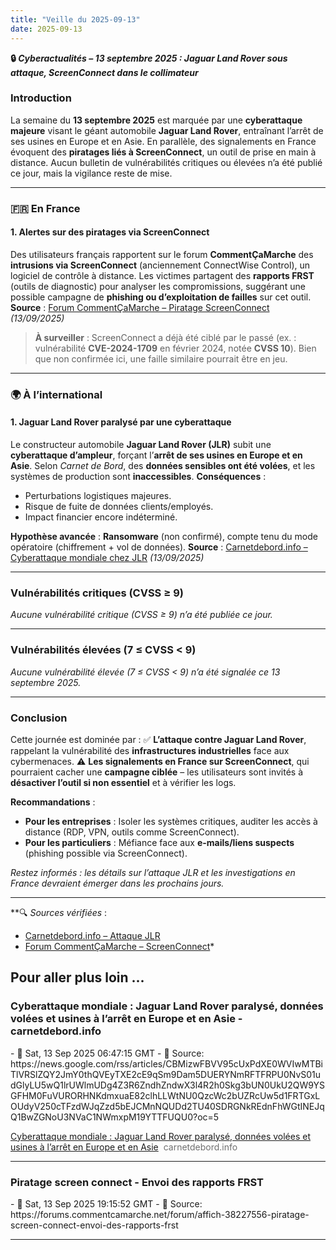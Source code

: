 ```yaml
---
title: "Veille du 2025-09-13"
date: 2025-09-13
---
```


**🔒 *Cyberactualités – 13 septembre 2025 : Jaguar Land Rover sous attaque, ScreenConnect dans le collimateur***

### **Introduction**
La semaine du **13 septembre 2025** est marquée par une **cyberattaque majeure** visant le géant automobile **Jaguar Land Rover**, entraînant l’arrêt de ses usines en Europe et en Asie. En parallèle, des signalements en France évoquent des **piratages liés à ScreenConnect**, un outil de prise en main à distance. Aucun bulletin de vulnérabilités critiques ou élevées n’a été publié ce jour, mais la vigilance reste de mise.

---

### **🇫🇷 En France**
#### **1. Alertes sur des piratages via ScreenConnect**
Des utilisateurs français rapportent sur le forum **CommentÇaMarche** des **intrusions via ScreenConnect** (anciennement ConnectWise Control), un logiciel de contrôle à distance. Les victimes partagent des **rapports FRST** (outils de diagnostic) pour analyser les compromissions, suggérant une possible campagne de **phishing ou d’exploitation de failles** sur cet outil.
**Source** : [Forum CommentÇaMarche – Piratage ScreenConnect](https://forums.commentcamarche.net/forum/affich-38227556-piratage-screen-connect-envoi-des-rapports-frst) *(13/09/2025)*

> **À surveiller** : ScreenConnect a déjà été ciblé par le passé (ex. : vulnérabilité **CVE-2024-1709** en février 2024, notée **CVSS 10**). Bien que non confirmée ici, une faille similaire pourrait être en jeu.

---

### **🌍 À l’international**
#### **1. Jaguar Land Rover paralysé par une cyberattaque**
Le constructeur automobile **Jaguar Land Rover (JLR)** subit une **cyberattaque d’ampleur**, forçant l’**arrêt de ses usines en Europe et en Asie**. Selon *Carnet de Bord*, des **données sensibles ont été volées**, et les systèmes de production sont **inaccessibles**.
**Conséquences** :
- Perturbations logistiques majeures.
- Risque de fuite de données clients/employés.
- Impact financier encore indéterminé.

**Hypothèse avancée** : **Ransomware** (non confirmé), compte tenu du mode opératoire (chiffrement + vol de données).
**Source** : [Carnetdebord.info – Cyberattaque mondiale chez JLR](https://news.google.com/rss/articles/CBMizwFBVV95cUxPdXE0WVIwMTBiTlVRSlZQY2JmY0thQVEyTXE2cE9qSm9Dam5DUERYNmRFTFRPU0NvS01udGlyLU5wQ1lrUWlmUDg4Z3R6ZndhZndwX3l4R2h0Skg3bUN0UkU2QW9YSGFHM0FuVURORHNKdmxuaE82clhLLWtNU0QzcWc2bUZRcUw5d1FRTGxLOUdyV250cTFzdWJqZzd5bEJCMnNQUDd2TU40SDRGNkREdnFhWGtINEJqQ1BwZGNoU3NVaC1NWmxpM19YTTFUQU0) *(13/09/2025)*

---
### **Vulnérabilités critiques (CVSS ≥ 9)**
*Aucune vulnérabilité critique (CVSS ≥ 9) n’a été publiée ce jour.*

---
### **Vulnérabilités élevées (7 ≤ CVSS < 9)**
*Aucune vulnérabilité élevée (7 ≤ CVSS < 9) n’a été signalée ce 13 septembre 2025.*

---
### **Conclusion**
Cette journée est dominée par :
✅ **L’attaque contre Jaguar Land Rover**, rappelant la vulnérabilité des **infrastructures industrielles** face aux cybermenaces.
⚠️ **Les signalements en France sur ScreenConnect**, qui pourraient cacher une **campagne ciblée** – les utilisateurs sont invités à **désactiver l’outil si non essentiel** et à vérifier les logs.

**Recommandations** :
- **Pour les entreprises** : Isoler les systèmes critiques, auditer les accès à distance (RDP, VPN, outils comme ScreenConnect).
- **Pour les particuliers** : Méfiance face aux **e-mails/liens suspects** (phishing possible via ScreenConnect).

*Restez informés : les détails sur l’attaque JLR et les investigations en France devraient émerger dans les prochains jours.*

---
**🔍 *Sources vérifiées* :
- [Carnetdebord.info – Attaque JLR](https://news.google.com/...)
- [Forum CommentÇaMarche – ScreenConnect](https://forums.commentcamarche.net/...)*

## Pour aller plus loin ...

<h3 class="class_h3">Cyberattaque mondiale : Jaguar Land Rover paralysé, données volées et usines à l’arrêt en Europe et en Asie - carnetdebord.info</h3>
- 📅 Sat, 13 Sep 2025 06:47:15 GMT
- 🔗 Source: https://news.google.com/rss/articles/CBMizwFBVV95cUxPdXE0WVIwMTBiTlVRSlZQY2JmY0thQVEyTXE2cE9qSm9Dam5DUERYNmRFTFRPU0NvS01udGlyLU5wQ1lrUWlmUDg4Z3R6ZndhZndwX3l4R2h0Skg3bUN0UkU2QW9YSGFHM0FuVURORHNKdmxuaE82clhLLWtNU0QzcWc2bUZRcUw5d1FRTGxLOUdyV250cTFzdWJqZzd5bEJCMnNQUDd2TU40SDRGNkREdnFhWGtINEJqQ1BwZGNoU3NVaC1NWmxpM19YTTFUQU0?oc=5

<a href="https://news.google.com/rss/articles/CBMizwFBVV95cUxPdXE0WVIwMTBiTlVRSlZQY2JmY0thQVEyTXE2cE9qSm9Dam5DUERYNmRFTFRPU0NvS01udGlyLU5wQ1lrUWlmUDg4Z3R6ZndhZndwX3l4R2h0Skg3bUN0UkU2QW9YSGFHM0FuVURORHNKdmxuaE82clhLLWtNU0QzcWc2bUZRcUw5d1FRTGxLOUdyV250cTFzdWJqZzd5bEJCMnNQUDd2TU40SDRGNkREdnFhWGtINEJqQ1BwZGNoU3NVaC1NWmxpM19YTTFUQU0?oc=5" target="_blank">Cyberattaque mondiale : Jaguar Land Rover paralysé, données volées et usines à l’arrêt en Europe et en Asie</a>&nbsp;&nbsp;<font color="#6f6f6f">carnetdebord.info</font>

---

<h3 class="class_h3">Piratage screen connect - Envoi des rapports FRST</h3>
- 📅 Sat, 13 Sep 2025 19:15:52 GMT
- 🔗 Source: https://forums.commentcamarche.net/forum/affich-38227556-piratage-screen-connect-envoi-des-rapports-frst



---